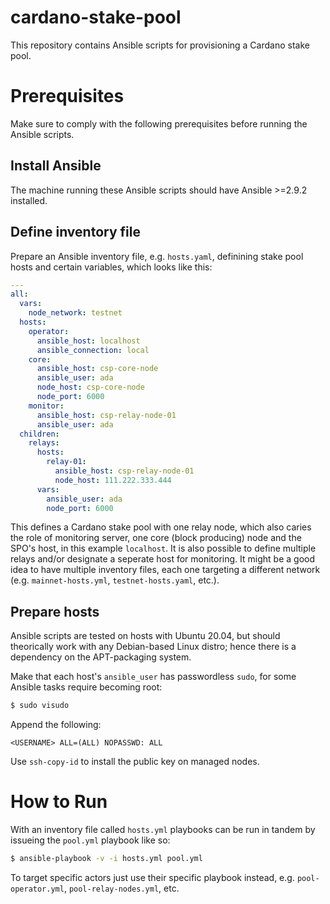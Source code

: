 # cardano-stake-pool
This repository contains Ansible scripts for provisioning a Cardano stake pool.

# Prerequisites
Make sure to comply with the following prerequisites before running the Ansible scripts.

## Install Ansible
The machine running these Ansible scripts should have Ansible >=2.9.2 installed.

## Define inventory file
Prepare an Ansible inventory file, e.g. `hosts.yaml`, definining stake pool hosts and certain variables, which looks like this:

```yaml
---
all:
  vars:
    node_network: testnet
  hosts:
    operator:
      ansible_host: localhost
      ansible_connection: local
    core:
      ansible_host: csp-core-node
      ansible_user: ada
      node_host: csp-core-node
      node_port: 6000
    monitor:
      ansible_host: csp-relay-node-01
      ansible_user: ada
  children:
    relays:
      hosts:
        relay-01:
          ansible_host: csp-relay-node-01
          node_host: 111.222.333.444
      vars:
        ansible_user: ada
        node_port: 6000
```

This defines a Cardano stake pool with one relay node, which also caries the role of monitoring server, one core (block producing) node and the SPO's host, in this example `localhost`. It is also possible to define multiple relays and/or designate a seperate host for monitoring. It might be a good idea to have multiple inventory files, each one targeting a different network (e.g. `mainnet-hosts.yml`, `testnet-hosts.yaml`, etc.).

## Prepare hosts
Ansible scripts are tested on hosts with Ubuntu 20.04, but should theorically work with any Debian-based Linux distro; hence there is a dependency on the APT-packaging system.

Make that each host's `ansible_user` has passwordless `sudo`, for some Ansible tasks require becoming root:

```bash
$ sudo visudo
```

Append the following:

```
<USERNAME> ALL=(ALL) NOPASSWD: ALL
```

Use `ssh-copy-id` to install the public key on managed nodes.

# How to Run
With an inventory file called `hosts.yml` playbooks can be run in tandem by issueing the `pool.yml` playbook like so:

```bash
$ ansible-playbook -v -i hosts.yml pool.yml
```
To target specific actors just use their specific playbook instead, e.g. `pool-operator.yml`, `pool-relay-nodes.yml`, etc.
